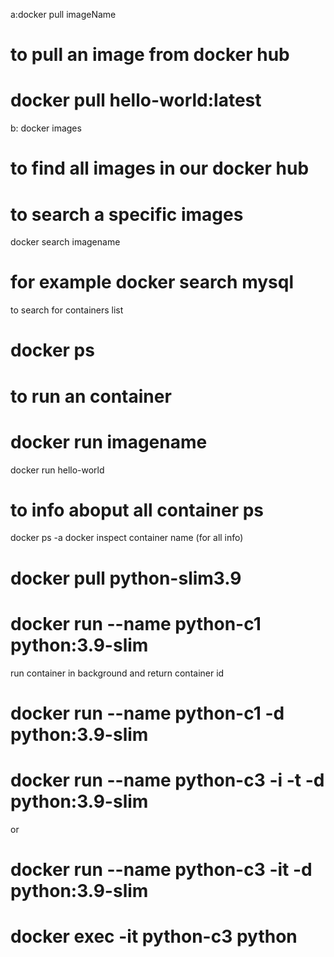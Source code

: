 a:docker pull imageName
# to pull an image from docker hub
#  docker pull hello-world:latest
b: docker images
# to find all images in our docker hub
# to search a specific  images
docker search imagename 
# for example docker search mysql

to search for containers list
# docker ps

# to run an container
# docker run imagename
docker run hello-world

# to info aboput all container ps
docker ps -a
docker inspect container name (for all info)


<!-- exmpale -->
# docker pull python-slim3.9
# docker run --name python-c1 python:3.9-slim

run container in background and return container id
# docker run --name python-c1 -d  python:3.9-slim 


 <!-- open in interactive mode it will remian in running state  -->
 # docker run --name python-c3 -i -t -d python:3.9-slim
 or
 # docker run --name python-c3 -it -d python:3.9-slim

<!-- execute a command in a running container -->
#  docker exec -it python-c3 python

